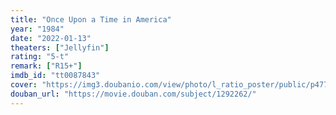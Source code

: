 ```yaml
---
title: "Once Upon a Time in America"
year: "1984"
date: "2022-01-13"
theaters: ["Jellyfin"]
rating: "5-t"
remark: ["R15+"]
imdb_id: "tt0087843"
cover: "https://img3.doubanio.com/view/photo/l_ratio_poster/public/p477229647.jpg"
douban_url: "https://movie.douban.com/subject/1292262/"
---
```

